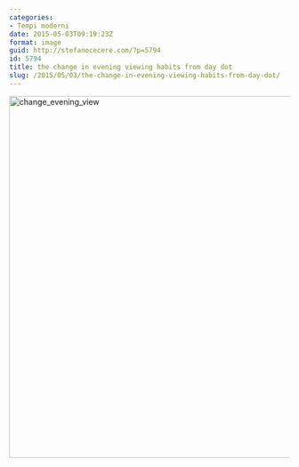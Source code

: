```yaml
---
categories:
- Tempi moderni
date: 2015-05-03T09:19:23Z
format: image
guid: http://stefanocecere.com/?p=5794
id: 5794
title: the change in evening viewing habits from day dot
slug: /2015/05/03/the-change-in-evening-viewing-habits-from-day-dot/
---
```


<img src="http://stefanocecere.com/wp-content/uploads/sites/3/2015/05/change_evening_view.jpg" alt="change_evening_view" width="915" height="651" class="alignnone size-full wp-image-5795" srcset="http://stefanocecere.com/wp-content/uploads/sites/3/2015/05/change_evening_view.jpg 915w, http://stefanocecere.com/wp-content/uploads/sites/3/2015/05/change_evening_view-300x213.jpg 300w" sizes="(max-width: 915px) 100vw, 915px" />